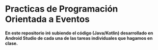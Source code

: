 # Practicas de Programación Orientada a Eventos
#### En este repositorio iré subiendo el código (Java/Kotlin) desarrollado en Android Studio de cada una de las tareas individuales que hagamos en clase.
